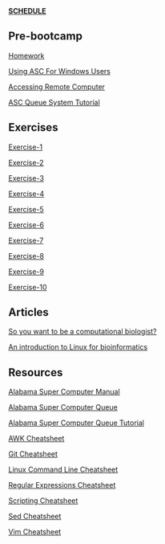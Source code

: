 
</br>
</br>

**[SCHEDULE](https://docs.google.com/document/d/1aPU5An4ovbltuQYYQX0tufo3Ye1FJO_TslelHsvUcgc/edit)**

## Pre-bootcamp
[Homework](homework.md)

[Using ASC For Windows Users](using_asc_windows.md)

[Accessing Remote Computer](remote_computer.md)

[ASC Queue System Tutorial](asc_queue_system_tutorial.pdf)

## Exercises
[Exercise-1](https://github.com/au-bio-bootcamp/Exercise-1)

[Exercise-2](https://github.com/au-bio-bootcamp/Exercise-2)

[Exercise-3](https://github.com/au-bio-bootcamp/Exercise-3)

[Exercise-4](https://github.com/au-bio-bootcamp/Exercise-4)

[Exercise-5](https://github.com/au-bio-bootcamp/Exercise-5)

[Exercise-6](https://github.com/au-bio-bootcamp/Exercise-6)

[Exercise-7](https://github.com/au-bio-bootcamp/Exercise-7)

[Exercise-8](https://github.com/au-bio-bootcamp/Exercise-8)

[Exercise-9](https://github.com/joaks1/au-bootcamp-git-intro)

[Exercise-10](https://github.com/au-bio-bootcamp/Exercise-10)


## Articles
[So you want to be a computational biologist?](computational_biology_primer.pdf)

[An introduction to Linux for bioinformatics](linux_for_bioinformatics.pdf)


## Resources
[Alabama Super Computer Manual](asc_manual_2018.pdf)

[Alabama Super Computer Queue](asc_queue_description.pdf)

[Alabama Super Computer Queue Tutorial](asc_queue_system_tutorial.pdf)

[AWK Cheatsheet](cheatsheet_awk.pdf)

[Git Cheatsheet](cheatsheet_git.pdf)

[Linux Command Line Cheatsheet](cheatsheet_linux_cli.pdf)

[Regular Expressions Cheatsheet](cheatsheet_regex.pdf)

[Scripting Cheatsheet](cheatsheet_scripting.pdf)

[Sed Cheatsheet](cheatsheet_sed.pdf)

[Vim Cheatsheet](vim_cheatsheet.pdf)
